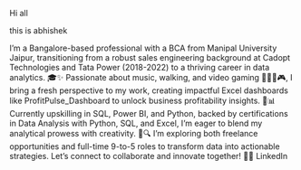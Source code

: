 Hi all 

this is abhishek 

I’m a Bangalore-based professional with a BCA from Manipal University Jaipur, transitioning from a robust sales engineering background at Cadopt Technologies and Tata Power (2018-2022) to a thriving career in data analytics.
🎓✨ Passionate about music, walking, and video gaming 🎵🚶‍♂️🎮, I bring a fresh perspective to my work, creating impactful Excel dashboards like ProfitPulse_Dashboard to unlock business profitability insights.
🌟📊 Currently upskilling in SQL, Power BI, and Python, backed by certifications in Data Analysis with Python, SQL, and Excel, I’m eager to blend my analytical prowess with creativity.
🌱🔍 I’m exploring both freelance opportunities and full-time 9-to-5 roles to transform data into actionable strategies. Let’s connect to collaborate and innovate together! 🤝🚀 LinkedIn

